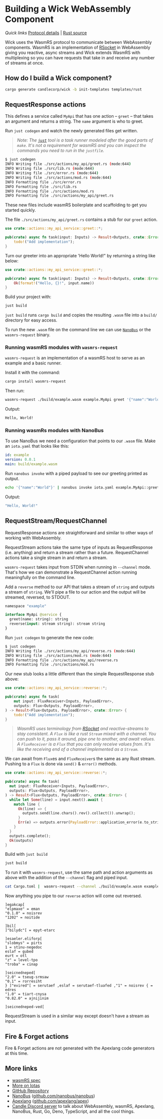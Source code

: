 # Building a Wick WebAssembly Component

*Quick links* [Protocol details](https://github.com/wasmrs/docs/blob/main/wasmrs.md) | [Rust source](https://github.com/wasmrs/wasmrs-rust/tree/main)

Wick uses the WasmRS protocol to communicate between WebAssembly components. WasmRS is an implementation of [RSocket](https://rsocket.io) in WebAssembly giving you reactive, async streams and Wick extends WasmRS with multiplexing so you can have requests that take in and receive any number of streams at once.

## How do I build a Wick component?

```sh
cargo generate candlecorp/wick -b init-templates templates/rust
```

## RequestResponse actions

This defines a service called `MyApi` that has one action – `greet` – that takes an argument and returns a string. The `name` argument is who to greet.

Run `just codegen` and watch the newly generated files get written.

> *Note: The [`just`](https://github.com/casey/just) tool is a task runner modeled after the good parts of `make`. It's not a requirement for wasmRS and you can inspect the commands you need to run in the `justfile`.*

```sh
$ just codegen
INFO Writing file ./src/actions/my_api/greet.rs (mode:644)
INFO Writing file ./src/lib.rs (mode:644)
INFO Writing file ./src/error.rs (mode:644)
INFO Writing file ./src/actions/mod.rs (mode:644)
INFO Formatting file ./src/error.rs
INFO Formatting file ./src/lib.rs
INFO Formatting file ./src/actions/mod.rs
INFO Formatting file ./src/actions/my_api/greet.rs
```

These new files include wasmRS boilerplate and scaffolding to get you started quickly.

The file `./src/actions/my_api/greet.rs` contains a stub for our `greet` action.

```rs
use crate::actions::my_api_service::greet::*;

pub(crate) async fn task(input: Inputs) -> Result<Outputs, crate::Error> {
    todo!("Add implementation");
}
```

Turn our greeter into an appropriate 'Hello World!" by returning a string like below:

```rs
use crate::actions::my_api_service::greet::*;

pub(crate) async fn task(input: Inputs) -> Result<Outputs, crate::Error> {
    Ok(format!("Hello, {}!", input.name))
}
```

Build your project with:

```sh
just build
```

`just build` runs `cargo build` and copies the resulting `.wasm` file into a `build/` directory for easy access.

To run the new `.wasm` file on the command line we can use [`NanoBus`](https://github.com/nanobus/nanobus) or the `wasmrs-request` binary.

### Running wasmRS modules with `wasmrs-request`

`wasmrs-request` is an implementation of a wasmRS host to serve as an example and a basic runner.

Install it with the command:

```sh
cargo install wasmrs-request
```

Then run:

```sh
wasmrs-request ./build/example.wasm example.MyApi greet '{"name":"World"}'
```

Output:

```sh
Hello, World!
```

### Running wasmRs modules with NanoBus

To use NanoBus we need a configuration that points to our `.wasm` file. Make an `iota.yaml` that looks like this:

```yaml
id: example
version: 0.0.1
main: build/example.wasm
```

Run `nanobus invoke` with a piped payload to see our greeting printed as output.

```sh
echo '{"name":"World"}' | nanobus invoke iota.yaml example.MyApi::greet
```

Output:

```sh
"Hello, World!"
```

## RequestStream/RequestChannel

RequestResponse actions are straightforward and similar to other ways of working with WebAssembly.

RequestStream actions take the same type of inputs as RequestResponse (i.e. anything) and return a stream rather than a future. RequestChannel actions take a single stream in and return a stream.

`wasmrs-request` takes input from STDIN when running in `--channel` mode. That's how we can demonstrate a RequestChannel action running meaningfully on the command line.

Add a `reverse` method to our API that takes a stream of `string` and outputs a stream of `string`. We'll pipe a file to our action and the output will be streamed, reversed, to STDOUT.

```graphql
namespace "example"

interface MyApi @service {
  greet(name: string): string
  reverse(input: stream string): stream string
}
```

Run `just codegen` to generate the new code:

```sh
$ just codegen
INFO Writing file ./src/actions/my_api/reverse.rs (mode:644)
INFO Writing file ./src/actions/mod.rs (mode:644)
INFO Formatting file ./src/actions/my_api/reverse.rs
INFO Formatting file ./src/actions/mod.rs
```

Our new stub looks a little different than the simple RequestResponse stub above:

```rs
use crate::actions::my_api_service::reverse::*;

pub(crate) async fn task(
    mut input: FluxReceiver<Inputs, PayloadError>,
    outputs: Flux<Outputs, PayloadError>,
) -> Result<Flux<Outputs, PayloadError>, crate::Error> {
    todo!("Add implementation");
}
```

> *WasmRS uses terminology from [RSocket](https://rsocket.io) and reactive-streams to stay consistent. A `Flux` is like a rust `Stream` mixed with a channel. You can push to it, pass it around, pipe one to another, and await values. A `FluxReceiver` is a `Flux` that you can only receive values from. It's like the receiving end of a channel implemented as a `Stream`.*

We can await from `Flux`es and `FluxReceiver`s the same as any Rust stream. Pushing to a `Flux` is done via `send()` & `error()` methods.

```rs
use crate::actions::my_api_service::reverse::*;

pub(crate) async fn task(
  mut input: FluxReceiver<Inputs, PayloadError>,
  outputs: Flux<Outputs, PayloadError>,
) -> Result<Flux<Outputs, PayloadError>, crate::Error> {
  while let Some(line) = input.next().await {
    match line {
      Ok(line) => {
        outputs.send(line.chars().rev().collect()).unwrap();
      }
      Err(e) => outputs.error(PayloadError::application_error(e.to_string())).unwrap(),
    }
  }
  outputs.complete();
  Ok(outputs)
}
```

Build with `just build`

```sh
just build
```

To run it with `wasmrs-request`, use the same path and action arguments as above with the addition of the `--channel` flag and piped input.

```sh
cat Cargo.toml |  wasmrs-request --channel ./build/example.wasm example.MyApi reverse
```

Now anything you pipe to our `reverse` action will come out reversed.

```console
]egakcap[
"elpmaxe" = eman
"0.1.0" = noisrev
"1202" = noitide

]bil[
]"bilydc"[ = epyt-etarc

]esaeler.eliforp[
"slobmys" = pirts
1 = stinu-negedoc
eslaf = gubed
eurt = otl
"z" = level-tpo
"troba" = cinap

]seicnedneped[
"2.0" = tseug-srmsaw
"0.1" = rorresiht
} ]"evired"[ = serutaef ,eslaf = serutaef-tluafed ,"1" = noisrev { = edres
"1.0" = tiart-cnysa
"0.82.0" = ajnijinim

]seicnedneped-ved[
```

RequestStream is used in a similar way except doesn't have a stream as input.

## Fire & Forget actions

Fire & Forget actions are not generated with the Apexlang code generators at this time.

## More links

- [wasmRS spec](https://github.com/nanobus/iota/blob/main/docs/wasmrs.md)
- [More on Iotas](https://github.com/nanobus/iota/blob/main/docs/iota-spec.md)
- [GitHub Repository](https://github.com/nanobus/iota/)
- [NanoBus](https://nanobus.io) ([github.com/nanobus/nanobus](https://github.com/nanobus/nanobus))
- [Apexlang](https://apexlang.io) ([github.com/apexlang/apex](https://github.com/apexlang/apex))
- [Candle Discord server](https://discord.gg/candle) to talk about WebAssembly, wasmRS, Apexlang, NanoBus, Rust, Go, Deno, TypeScript, and all the cool things.
